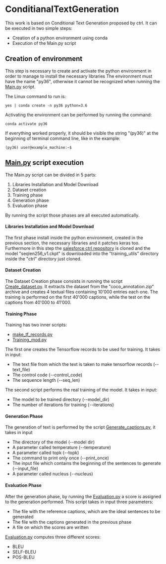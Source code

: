 # ConditianalTextGeneration

This work is based on Conditional Text Generation proposed by ctrl. It can be executed in
two simple steps:

- Creation of a python environment using conda
- Execution of the Main.py script

## Creation of environment
This step is necessary to create and activate the python environment in order to manage to install
the necessary libraries
The environment must have the name "py36", otherwise it cannot be recognized when running the
[Main.py](https://github.com/Carlo13gen/ConditionalTextGeneration/blob/main/Main.py) script. 

The Linux command to run is:

```buildoutcfg
yes | conda create -n py36 python=3.6
```

Activating the environment can be performed by running the command:

```buildoutcfg
conda activate py36
```

If everything worked properly, it should be visible the string "(py36)" at the beginning of terminal
command line, like in the example:

```buildoutcfg
(py36) user@example_machine:~$
```

## [Main.py](https://github.com/Carlo13gen/ConditionalTextGeneration/blob/main/Main.py) script execution
The Main.py script can be divided in 5 parts:

1. Libraries Installation and Model Download
2. Dataset creation
3. Training phase
4. Generation phase
5. Evaluation phase

By running the script those phases are all executed automatically.

#### Libraries Installation and Model Download
The first phase install inside the python environment, created in the previous section, the necessary libraries and it patches keras too. Furthermore
in this step the [salesforce ctrl repository](https://github.com/salesforce/ctrl) is cloned and the model "seqlen256_v1.ckpt" is downloaded into the 
"training_utils" directory inside the "ctrl" directory just cloned.

#### Dataset Creation
The Dataset Creation phase consists in running the script [Create_dataset.py](https://github.com/Carlo13gen/ConditionalTextGeneration/blob/main/Create_dataset.py). It extracts the dataset from the 
"coco_annotation.zip" archive and creates 4 textual files containing 10'000 entries each one. The training is performed on the first 40'000 captions, while the test on the captions from 40'000 to 41'000.

#### Training Phase
Training has two inner scripts:

- [make_tf_records.py](https://github.com/salesforce/ctrl/blob/master/training_utils/make_tf_records.py) 
- [Training_mod.py](https://github.com/Carlo13gen/ConditionalTextGeneration/blob/main/Training_mod.py)

The first one creates the Tensorflow records to be used for training. 
It takes in input:

- The text file from which the text is taken to make tensorflow records (--text_file)
- The control code (--control_code)
- The sequence length (--seq_len)

The second script performs the real training of the model. It takes in input:

- The model to be trained directory (--model_dir)
- The number of iterations for training (--iterations)

#### Generation Phase
The generation of text is performed by the script [Generate_captions.py](https://github.com/Carlo13gen/ConditionalTextGeneration/blob/main/Generate_captions.py), it takes in input

- The directory of the model (--model dir)
- A parameter called temperature (--temperature)
- A parameter called topk (--topk)
- The command to print only once (--print_once)
- The input file which contains the beginning of the sentences to generate (--input_file)
- A parameter called nucleus (--nucleus)

#### Evaluation Phase
After the generation phase, by running the [Evaluation.py](https://github.com/Carlo13gen/ConditionalTextGeneration/blob/main/Evaluation.py) a score is 
assigned to the generation performed.
This script takes in input three parameters:

- The file with the reference captions, which are the ideal sentences to be generated
- The file with the captions generated in the previous phase
- A file on which the scores are written

[Evaluation.py](https://github.com/Carlo13gen/ConditionalTextGeneration/blob/main/Evaluation.py) computes three different scores:

- BLEU
- SELF-BLEU
- POS-BLEU